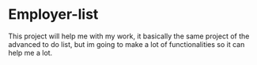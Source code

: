# Employer-list
This project will help me with my work, it basically the same project of the advanced to do list, but im going to make a lot of functionalities so it can help me a lot.
